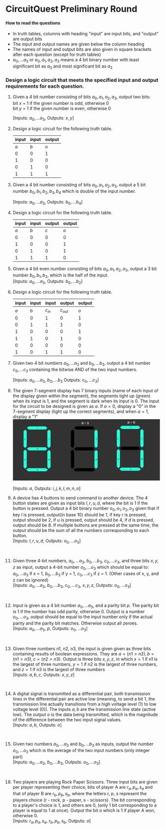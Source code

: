 # CircuitQuest Preliminary Round

#### How to read the questions
* In truth tables, columns with heading "input" are input bits, and "output" are output bits
* The input and output names are given below the column heading
* The names of input and output bits are also given in square brackets after each question (except for truth tables)
* $a_0, ...a_3$ or $a_0, a_1, a_2, a_3$ means a 4 bit binary number with least significant bit as $a_0$ and most significant bit as $a_3$

### Design a logic circuit that meets the specified input and output requirements for each question.

1. Given a 4 bit number consisting of bits $a_0, a_1, a_2, a_3$,
   output two bits:<br>
   bit $x$ = 1 if the given number is odd, otherwise 0<br>
   bit $y$ = 1 if the given number is even, otherwise 0<br>
   
   [Inputs: $a_0, ...a_3$, Outputs: $x, y$]
   <br>

2. Design a logic circuit for the following truth table.
   
   |input|input|output|
   |-----|-----|------|
   |  $a$| $b$ | $o$ |
   |0|0|1|
   |1|0|0|
   |0|1|0|
   |1|1|1|

3. Given a 4 bit number consisting of bits $a_0, a_1, a_2, a_3$, output a 5 bit number $b_0, b_1, b_2, b_3, b_4$ which is double of the input number.
   
   [Inputs: $a_0, ...a_3$, Outputs: $b_0, ...b_4$]
   <br>

4. Design a logic circuit for the following truth table.
   
   |input|input|output|output|
   |-----|-----|------|------|
   |  $a$| $b$ | $c$ | $o$ |
   |0|0|0|0|
   |1|0|0|1|
   |0|1|0|1|
   |1|1|1|0|

5. Given a 4 bit even number consisting of bits $a_0, a_1, a_2, a_3$, output a 3 bit number $b_0, b_1, b_2$, which is the half of the input. <br>
   [Inputs: $a_0, ...a_3$, Outputs: $b_0, ...b_2$]
   <br>

6. Design a logic circuit for the following truth table.
   
   |input|input|input|output|output|
   |-----|-----|------|-------|------|
   |  $a$| $b$ | $c_{in}$ | $c_{out}$ | $o$|
   |0|0|1|0|1|
   |0|1|1|1|0|
   |1|0|0|0|1|
   |1|1|0|1|0|
   |0|0|0|0|0|
   |1|0|1|1|0|

7. Given two 4 bit numbers $a_0, ... a_3$ and $b_0, ... b_3$, output a 4 bit number $c_0, ... c_3$ containing the bitwise AND of the two input numbers.

   [Inputs: $a_0, ...a_3$, $b_0, ...b_3$ Outputs: $c_0, ...c_3$]
   <br>
   
8. The given 7-segment display has 7 binary inputs  (name of each input of the display given within the segment), the segments light up (green) when its input is 1, and the segment is dark when its input is 0. The input for the circuit to be designed is given as $a$. If $a = 0$, display a "0" in the 7-segment display (light up the correct segments), and when $a = 1$, display a "1"
![](./q9.png)
   
   [Inputs: $a$, Outputs: $i, j, k, l, m, n, o$]
   <br>


10. A device has 4 buttons to send command to another device. The 4 button states are given as input bits $l, r, u, d$, where the bit is 1 if the button is pressed. Output a 4 bit binary number $o_0, o_1, o_2, o_3$ given that if key $l$ is pressed, output(in base 10) should be 1, if key $r$ is pressed, output should be 2, if $u$ is pressed, output should be 4, if $d$ is pressed, output should be 8. If multiple buttons are pressed at the same time, the output should be the sum of all the numbers corresponding to each button.<br>
   [Inputs: $l, r, u, d$, Outputs: $o_0, ...o_3$]
   <br>

11. Given three 4-bit numbers, $a_0, ... a_3$, $b_0, ... b_3$, $c_0, ... c_3$, and three bits $x, y, z$ as input, output a 4-bit number $o_0,...o_3$ which should be equal to: $a_0, ...a_3$ if x = 1, $b_0, ...b_3$ if y = 1, $c_0, ...c_3$ if z = 1. (Other cases of x, y, and z can be ignored)<br>
   [Inputs: $a_0, ...a_3$, $b_0, ...b_3$, $c_0, ...c_3$, $x, y, z$, Outputs: $o_0, ...o_3$]
   <br>

12. Input is given as a 4 bit number $a_0, ...a_3$, and a parity bit $p$. The parity bit is 1 if the number has odd parity, otherwise 0. Output is a number $o_0, ...o_3$, output should be equal to the input number only if the actual parity and the parity bit matches. Otherwise output all zeroes.<br>
   [Inputs: $a_0, ...a_3$, $p$, Outputs: $o_0, ...o_3$]
   <br>

13. Given three numbers n1, n2, n3, the input is given given as three bits containing results of boolean expressions. They are $a = (n1 > n2), b = (n1 > n3), c = (n2 > n3)$. Output is three bits $x, y, z$, in which $x = 1$ if n1 is the largest of three numbers, $y = 1$ if n2 is the largest of three numbers, and $z = 1$ if n3 is the largest of three numbers<br>
   [Inputs: $a, b, c$, Outputs: $x, y, z$]
   <br>

14. A digital signal is transmitted as a differential pair, both transmission lines in the differential pair are active low (meaning, to send a bit 1, the transmission line actually transitions from a high voltage level (1) to low voltage level (0)). The inputs $a, b$ are the transmission line state (active low). The output $o$ is the data being transmitted, which is the magnitude of the difference between the two input signal values.<br>
   [Inputs: $a, b$, Outputs: $o$]
   <br>

15. Given two numbers $a_0, ... a_3$ and $b_0, ... b_3$ as inputs, output the number $o_0, ... o_3$ which is the average of the two input numbers (only integer part)<br>
   [Inputs: $a_0, ...a_3$, $b_0, ...b_3$, Outputs: $o_0, ...o_3$]
   <br>

18. Two players are playing Rock Paper Scissors. Three input bits are given per player representing their choice, bits of player A are $r_a, p_a, s_a$ and that of player B are $r_b, p_b, s_b$, where the letters r, p, s represent the players choice (r - rock, p - paper, s - scissors). The bit corresponding to a player's choice is 1, and others are 0, (only 1 bit corresponding to a player is equal to 1 at once). Output the bit $o$ which is 1 if player A won, otherwise 0. <br>
   [Inputs: $r_a, p_a, s_a$, $r_b, p_b, s_b$, Outputs: $o$]

<div style="display: none;">
 <script type="text/x-mathjax-config">
        MathJax.Hub.Config({
          tex2jax: {
            skipTags: ['script', 'noscript', 'style', 'textarea', 'pre'],
            inlineMath: [['$','$']]
          }
        });
      </script>
      <script src="https://cdn.mathjax.org/mathjax/latest/MathJax.js?config=TeX-AMS-MML_HTMLorMML" type="text/javascript"></script>
      </div>
